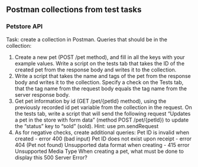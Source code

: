 ## Postman collections from test tasks

### Petstore API
Task: create a collection in Postman. Queries that should be in the collection:
1. Create a new pet (POST /pet method), and fill in all the keys with your example values. Write a script on the tests tab that takes the ID of the created pet from the response body and writes it to the collection.
2. Write a script that takes the name and tags of the pet from the response body and writes it to the collection. Specify a check on the Tests tab, that the tag name from the request body equals the tag name from the server response body.
3. Get pet information by id (GET /pet/{petId} method), using the previously recorded id pet variable from the collection in the request.
On the tests tab, write a script that will send the following request “Updates a pet in the store with form data” (method POST /pet/{petId}) to update the “status” key to “sold” (sold).
Hint: use pm.sendRequest
4. As for negative checks, create additional queries:
Pet ID is invalid when created - error 400 (bad input)
Pet ID does not exist upon receipt - error 404 (Pet not found)
Unsupported data format when creating - 415 error Unsupported Media Type
When creating a pet, what must be done to display this 500 Server Error?

